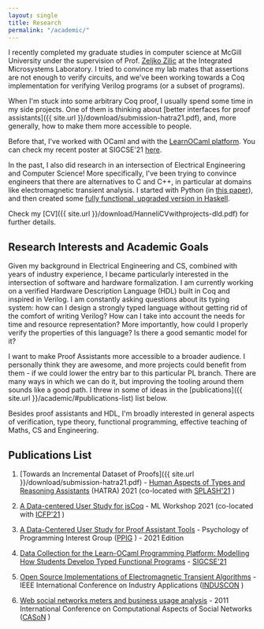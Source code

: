 ```yaml
---
layout: single
title: Research
permalink: "/academic/"
---
```


I recently completed my graduate studies in computer science at McGill University under the supervision of Prof. [Zeljko Zilic](http://iml.ece.mcgill.ca/people/professors/zilic/) at the Integrated Microsystems Laboratory. I tried to convince my lab mates that assertions are not enough to verify circuits, and we've been working towards a Coq implementation for verifying Verilog programs (or a subset of programs).

When I'm stuck into some arbitrary Coq proof, I usually spend some time in my side projects. One of them is thinking about [better interfaces for proof assistants]({{ site.url }}/download/submission-hatra21.pdf), and, more generally, how to make them more accessible to people. 

Before that, I've worked with OCaml and with the [LearnOCaml platform](https://github.com/teaching-the-art-of-fp/learn-ocaml). You can check my recent poster at SIGCSE'21 [here](https://dl.acm.org/doi/10.1145/3408877.3439579).

In the past, I also did research in an intersection of Electrical Engineering and Computer Science! More specifically, I've been trying to convince engineers that there are alternatives to C and C++, in particular at domains like electromagnetic transient analysis. I started with Python (in [this paper](https://ieeexplore.ieee.org/document/8627346)), and then created some [fully functional, upgraded version in Haskell](https://github.com/hannelita/haskell-etrp-doc/blob/master/Report.pdf).


Check my [CV]({{ site.url }}/download/HanneliCVwithprojects-dld.pdf) for further details.

## Research Interests and Academic Goals

Given my background in Electrical Engineering and CS, combined with years of industry experience, I became particularly interested in the intersection of software and hardware formalization. I am currently working on a verified Hardware Description Language (HDL) built in Coq and inspired in Verilog. I am constantly asking questions about its typing system: how can I design a strongly typed language without getting rid of the comfort of writing Verilog? How can I take into account the needs for time and resource representation? More importantly, how could I properly verify the properties of this language? Is there a good semantic model for it? 

I want to make Proof Assistants more accessible to a broader audience. I personally think they are awesome, and more projects could benefit from them - if we could lower the entry bar to this particular PL branch. There are many ways in which we can do it, but improving the tooling around them sounds like a good path. I threw in some of ideas in the [publications]({{ site.url }}/academic/#publications-list) list below.

Besides proof assistants and HDL, I'm broadly interested in general aspects of verification, type theory, functional programming, effective teaching of Maths, CS and Engineering.

## Publications List

1. [Towards an Incremental Dataset of Proofs]({{ site.url }}/download/submission-hatra21.pdf) - [Human Aspects of Types and Reasoning Assistants](https://2021.splashcon.org/details/hatra-2021-papers/9/Towards-an-Incremental-Dataset-of-Proofs) (HATRA) 2021 (co-located with [SPLASH'21](https://2021.splashcon.org/) )

1. [A Data-centered User Study for jsCoq](https://icfp21.sigplan.org/details/mlfamilyworkshop-2021-papers/11/A-Data-centered-User-Study-for-jsCoq-short-talk-) - ML Workshop 2021 (co-located with [ICFP'21](https://icfp21.sigplan.org/) )

1. [A Data-Centered User Study for Proof Assistant Tools](https://www.ppig.org/workshops/2021-annual-workshop/programme/) - Psychology of Programming Interest Group ([PPIG](https://www.ppig.org/) ) - 2021 Edition 

1. [Data Collection for the Learn-OCaml Programming Platform: Modelling How Students Develop Typed Functional Programs](https://dl.acm.org/doi/10.1145/3408877.3439579) - [SIGCSE'21](https://sigcse2021.sigcse.org/)

1. [Open Source Implementations of Electromagnetic Transient Algorithms](https://ieeexplore.ieee.org/document/8627346) - IEEE International Conference on Industry Applications ([INDUSCON](http://induscon.org/2018/) )

1. [Web social networks meters and business usage analysis](https://ieeexplore.ieee.org/document/6085948) - 2011 International Conference on Computational Aspects of Social Networks ([CASoN](https://www.mirlabs.net/cason11/) )